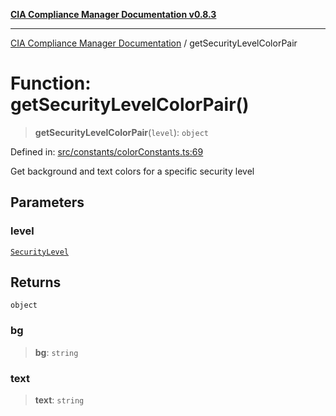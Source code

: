 [**CIA Compliance Manager Documentation v0.8.3**](../README.md)

***

[CIA Compliance Manager Documentation](../globals.md) / getSecurityLevelColorPair

# Function: getSecurityLevelColorPair()

> **getSecurityLevelColorPair**(`level`): `object`

Defined in: [src/constants/colorConstants.ts:69](https://github.com/Hack23/cia-compliance-manager/blob/368d5a1330a94df78d48c65d28962bd0f7cab363/src/constants/colorConstants.ts#L69)

Get background and text colors for a specific security level

## Parameters

### level

[`SecurityLevel`](../type-aliases/SecurityLevel.md)

## Returns

`object`

### bg

> **bg**: `string`

### text

> **text**: `string`
